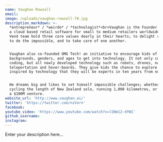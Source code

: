 ```yaml
---
name: Vaughan Rowsell
email:
image: /uploads/vaughan-rowsell-70.jpg
description_markdown: >-
  *entrepreneur* / *weirdo* / *technologist*<br>Vaughan is the Founder of Vend,
  a cloud based retail software for small to medium retailers worldwide. The
  Vend team hold three core values dearly in their hearts; to delight retailers,
  to do the impossible, and to take care of one another.


  Vaughan also co-founded OMG Tech! an initiative to encourage kids of all
  backgrounds, genders, and ages to get into technology. It not only covers
  coding, but all newly developed technology such as robots, drones, nanotech,
  teleportation and hover-boards. They give kids the chance to explore and get
  inspired by technology that they will be experts in ten years from now.


  He dreams big and likes to set himself impossible challenges; whether it is
  cycling the length of New Zealand solo, running 1,000 kilometres, or building
  a $100M venture.
website_url: 'http://www.vaughan.ai/'
twitter: 'https://twitter.com/nzVorn'
facebook:
youtube_video: 'https://www.youtube.com/watch?v=lSNm12-dYWI'
github_username:
instagram:
---
```


Enter your description here...
